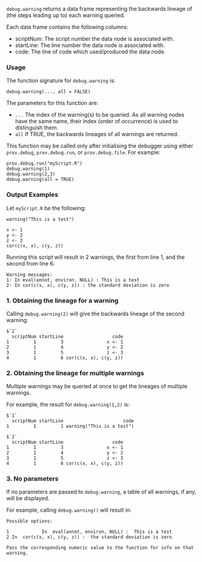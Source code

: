 `debug.warning` returns a data frame representing the backwards lineage of
(the steps leading up to) each warning queried.

Each data frame contains the following columns:
* scriptNum: The script number the data node is associated with.
* startLine: The line number the data node is associated with.
* code: The line of code which used/produced the data node.

### Usage

The function signature for `debug.warning` is:
```
debug.warning(..., all = FALSE)
```

The parameters for this function are:
* `...` The index of the warning(s) to be queried. As all warning nodes have the 
same name, their index (order of occurrence) is used to distinguish them.
* `all` If TRUE, the backwards lineages of all warnings are returned.

This function may be called only after initialising the debugger using either 
`prov.debug`, `prov.debug.run`, or `prov.debug.file`. For example:
```
prov.debug.run("myScript.R")
debug.warning(1)
debug.warning(2,3)
debug.warning(all = TRUE)
```


### Output Examples

Let `myScript.R` be the following:
```
warning("This is a test")

x <- 1
y <- 2
z <- 3
cor(c(x, x), c(y, z))
```
Running this script will result in 2 warnings, the first from line 1, and the
second from line 6:
```
Warning messages:
1: In eval(annot, environ, NULL) : This is a test
2: In cor(c(x, x), c(y, z)) : the standard deviation is zero
```

### 1. Obtaining the lineage for a warning
Calling `debug.warning(2)` will give the backwards lineage of the second warning:
```
$`2`
  scriptNum startLine                  code
1         1         3                x <- 1
2         1         4                y <- 2
3         1         5                z <- 3
4         1         6 cor(c(x, x), c(y, z))
```

### 2. Obtaining the lineage for multiple warnings
Multiple warnings may be queried at once to get the lineages of multiple warnings.

For example, the result for `debug.warning(1,2)` is:
```
$`1`
  scriptNum startLine                      code
1         1         1 warning("This is a test")

$`2`
  scriptNum startLine                  code
1         1         3                x <- 1
2         1         4                y <- 2
3         1         5                z <- 3
4         1         6 cor(c(x, x), c(y, z))
```

### 3. No parameters
If no parameters are passed to `debug.warning`, a table of all warnings, if any,
will be displayed.

For example, calling `debug.warning()` will result in:
```
Possible options:
                                                             
1            In  eval(annot, environ, NULL) :  This is a test
2 In  cor(c(x, x), c(y, z)) :  the standard deviation is zero

Pass the corresponding numeric value to the function for info on that warning.
```